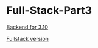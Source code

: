 # Full-Stack-Part3

[Backend for 3.10](https://phnebook-backend.herokuapp.com/api/persons)

[Fullstack version](https://phnebook-fullstack.herokuapp.com/) 